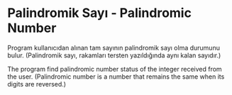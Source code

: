 # Palindromik Sayı - Palindromic Number

Program kullanıcıdan alınan tam sayının palindromik sayı olma durumunu bulur. (Palindromik sayı, rakamları tersten yazıldığında aynı kalan sayıdır.)

The program find palindromic number status of the integer received from the user. (Palindromic number is a number that remains the same when its digits are reversed.)
